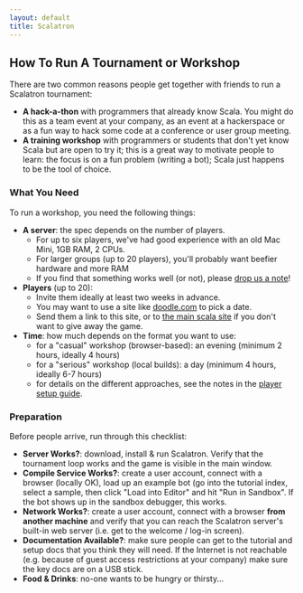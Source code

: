 ```yaml
---
layout: default
title: Scalatron
---
```


## How To Run A Tournament or Workshop

There are two common reasons people get together with friends to run a Scalatron tournament:

* **A hack-a-thon** with programmers that already know Scala. You might do this as a team event at your company,
  as an event at a hackerspace or as a fun way to hack some code at a conference or user group meeting.
* **A training workshop** with programmers or students that don't yet know Scala but are open to try it;
  this is a great way to motivate people to learn: the focus is on a fun problem (writing a bot); Scala
  just happens to be the tool of choice.



### What You Need

To run a workshop, you need the following things:

* **A server**: the spec depends on the number of players.
    * For up to six players, we've had good experience with an old Mac Mini, 1GB RAM, 2 CPUs.
    * For larger groups (up to 20 players), you'll probably want beefier hardware and more RAM
    * If you find that something works well (or not), please <a href="mailto:scalatron@hotmail.com">drop us a note</a>!
* **Players** (up to 20):
    * Invite them ideally at least two weeks in advance.
    * You may want to use a site like <a href="http://doodle.com">doodle.com</a> to pick a date.
    * Send them a link to this site, or to <a href="http://scala-lang.org">the main scala site</a> if you don't want to give away the game.
* **Time**: how much depends on the format you want to use:
    * for a "casual" workshop (browser-based): an evening (minimum 2 hours, ideally 4 hours)
    * for a "serious" workshop (local builds): a day (minimum 4 hours, ideally 6-7 hours)
    * for details on the different approaches, see the notes in the
      <a href="https://github.com/scalatron/scalatron/blob/master/Scalatron/doc/markdown/Scalatron%20Player%20Setup.md">player setup guide</a>.


### Preparation

Before people arrive, run through this checklist:

* **Server Works?**: download, install & run Scalatron. Verify that the tournament loop works and the game is
  visible in the main window.
* **Compile Service Works?**: create a user account, connect with a browser (locally OK), load up an example bot
  (go into the tutorial index, select a sample, then click "Load into Editor" and hit "Run in Sandbox". If the bot
  shows up in the sandbox debugger, this works.
* **Network Works?**: create a user account, connect with a browser **from another machine** and verify that
  you can reach the Scalatron server's built-in web server (i.e. get to the welcome / log-in screen).
* **Documentation Available?**: make sure people can get to the tutorial and setup docs that you think they will
  need. If the Internet is not reachable (e.g. because of guest access restrictions at your company) make sure
  the key docs are on a USB stick.
* **Food & Drinks**: no-one wants to be hungry or thirsty...

